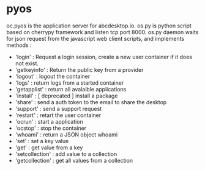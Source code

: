 # pyos

oc.pyos is the application server for abcdesktop.io. 
os.py is python script based on cherrypy framework and listen tcp port 8000.
os.py daemon waits for json request from the javascript web client scripts, and implements methods : 

- 'login' : Request a login session, create a new user container if it does not exist.         
- 'getkeyinfo' : Return the public key from a provider        
- 'logout'  : logout the container
- 'logs' : return logs from a started container
- 'getapplist' : return all avalaible applications
- 'install' : [ deprecated ] install a package
- 'share' : send a auth token to the email to share the desktop 
- 'support' : send a support request
- 'restart' : retart the user container           
- 'ocrun' : start a application             
- 'ocstop' : stop the container
- 'whoami' : return a JSON object whoami         
- 'set' : set a key value 
- 'get' : get value from a key  
- 'setcollection' : add value to a collection
- 'getcollection' : get all values from a collection

